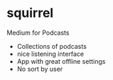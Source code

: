 # squirrel

Medium for Podcasts 

 * Collections of podcasts
 * nice listening interface
 * App with great offline settings
 * No sort by user
